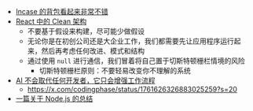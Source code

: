 - [Incase 的背包看起来非常不错](https://www.incasetaiwan.com/products/city-commuter-backpack-with-diamond-ripstop)
- [React 中的 Clean 架构](https://sorrycc.com/react-clean-architecture/)
	- 不要基于假设来构建，尽可能少做假设
	- 无论你是在初创公司还是大企业工作，我们都需要先让应用程序运行起来，然后再考虑任何改进、模式和结构
	- 通过使用 `null` 进行通信，我们冒着将自己置于切斯特顿栅栏情境的风险
		- 切斯特顿栅栏原则：不要轻易改变你不理解的系统
- [AI 不会取代任何开发者，它只会增强工作流程](https://twitter.com/blackanger/status/1761977712665862592)
	- https://x.com/codingphase/status/1761626326883025259?s=20
- [一篇关于 Node.js 的总结](https://blog.rafaelgss.dev/nodejs-2023-year-in-review)